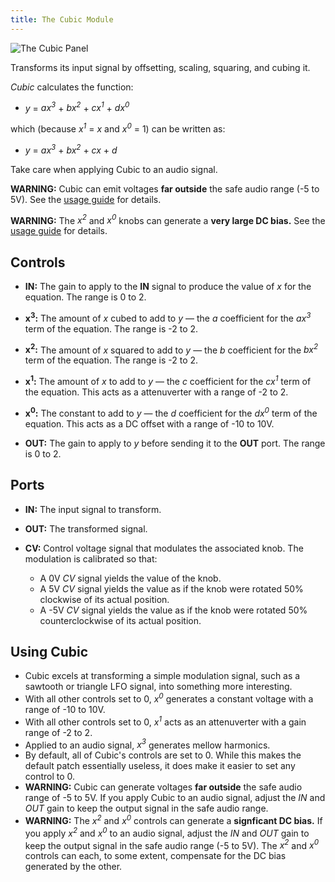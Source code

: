 ```yaml
---
title: The Cubic Module
---
```

<img class="panel" src="panel.svg" alt="The Cubic Panel" />

Transforms its input signal by offsetting, scaling, squaring, and cubing it.

*Cubic* calculates the function:

- *y* = *ax<sup>3</sup>* + *bx<sup>2</sup>* + *cx<sup>1</sup>* + *dx<sup>0</sup>*

which
(because *x<sup>1</sup>* = *x* and *x<sup>0</sup>* = 1)
can be written as:

- *y* = *ax<sup>3</sup>* + *bx<sup>2</sup>* + *cx* + *d*

Take care when applying Cubic to an audio signal.

**WARNING:**
Cubic can emit voltages **far outside** the safe
audio range (-5 to 5V).
See the [usage guide](#using-cubic) for details.

**WARNING:**
The _x<sup>2</sup>_ and _x<sup>0</sup>_ knobs
can generate
a **very large DC bias.**
See the [usage guide](#using-cubic) for details.

## Controls
- **IN:**
    The gain to apply to the **IN** signal
    to produce the value of *x* for the equation.
    The range is 0 to 2.

- **x<sup>3</sup>:**
    The amount of *x* cubed to add to *y*
    —
    the *a* coefficient for the *ax<sup>3</sup>* term of the equation.
    The range is -2 to 2.

- **x<sup>2</sup>:**
    The amount of *x* squared to add to *y*
    —
    the *b* coefficient for the *bx<sup>2</sup>* term of the equation.
    The range is -2 to 2.

- **x<sup>1</sup>:**
    The amount of *x* to add to *y*
    —
    the *c* coefficient for the *cx<sup>1</sup>* term of the equation.
    This acts as a attenuverter
    with a range of -2 to 2.

- **x<sup>0</sup>:**
    The constant to add to *y*
    —
    the *d* coefficient for the *dx<sup>0</sup>* term of the equation.
    This acts as a DC offset
    with a range of -10 to 10V.

- **OUT:**
    The gain to apply to *y*
    before sending it to the **OUT** port.
    The range is 0 to 2.

## Ports
- **IN:**
    The input signal to transform.

- **OUT:**
    The transformed signal.

- **CV:**
    Control voltage signal that modulates the associated knob.
    The modulation is calibrated so that:
    - A 0V _CV_ signal yields the value of the knob.
    - A 5V _CV_ signal yields the value
        as if the knob were rotated 50%
        clockwise
        of its actual position.
    - A -5V _CV_ signal yields the value
        as if the knob were rotated 50%
        counterclockwise
        of its actual position.

## Using Cubic

- Cubic excels at transforming a simple modulation signal,
    such as a sawtooth or triangle LFO signal,
    into something more interesting.
- With all other controls set to 0,
    _x<sup>0</sup>_
    generates a constant voltage
    with a range of -10 to 10V.
- With all other controls set to 0,
    _x<sup>1</sup>_
    acts as an attenuverter
    with a gain range of -2 to 2.
- Applied to an audio signal,
    _x<sup>3</sup>_
   generates mellow harmonics.
- By default,
    all of Cubic's controls are set to 0.
    While this makes the default patch essentially useless,
    it does make it easier
    to set any control to 0.
- **WARNING:**
    Cubic can generate voltages
    **far outside** the safe audio range of -5 to 5V.
    If you apply Cubic to an audio signal,
    adjust the _IN_ and _OUT_ gain
    to keep the output signal
    in the safe audio range.
- **WARNING:**
    The _x<sup>2</sup>_ and _x<sup>0</sup>_ controls
    can generate
    a **signficant DC bias.**
    If you apply
    _x<sup>2</sup>_ and _x<sup>0</sup>_
    to an audio signal,
    adjust the _IN_ and _OUT_ gain
    to keep the output signal
    in the safe audio range (-5 to 5V).
    The _x<sup>2</sup>_ and _x<sup>0</sup>_ controls
    can each,
    to some extent,
    compensate for the DC bias
    generated by the other.

